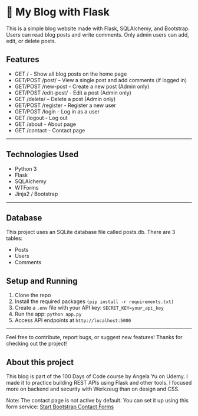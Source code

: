 # 📝 My Blog with Flask
This is a simple blog website made with Flask, SQLAlchemy, and Bootstrap.
Users can read blog posts and write comments. Only admin users can add, edit, or delete posts.

## Features

- GET / - Show all blog posts on the home page
- GET/POST /post/<id> – View a single post and add comments (if logged in)
- GET/POST /new-post -  Create a new post (Admin only)
- GET/POST /edit-post/<id> - Edit a post (Admin only)
- GET /delete/<id> – Delete a post (Admin only)
- GET/POST /register - Register a new user
- GET/POST /login - Log in as a user
- GET /logout - Log out
- GET /about - About page
- GET /contact - Contact page
---

## Technologies Used

- Python 3
- Flask
- SQLAlchemy
- WTForms
- Jinja2 / Bootstrap

---

## Database
This project uses an SQLite database file called posts.db.
There are 3 tables:
- Posts
- Users
- Comments
  
## Setup and Running

1. Clone the repo
2. Install the required packages `(pip install -r requirements.txt)`
3. Create a `.env` file with your API key: `SECRET_KEY=your_api_key`
4. Run the app: `python app.py`
5. Access API endpoints at `http://localhost:5000`

---

Feel free to contribute, report bugs, or suggest new features!
Thanks for checking out the project!

## About this project

This blog is part of the 100 Days of Code course by Angela Yu on Udemy.
I made it to practice building REST APIs using Flask and other tools.
I focused more on backend and security with Werkzeug than on design and CSS.

Note: The contact page is not active by default.
You can set it up using this form service: [Start Bootstrap Contact Forms](https://startbootstrap.com/solution/contact-forms)
